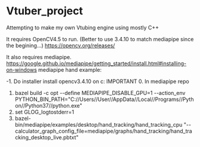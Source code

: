 # Vtuber_project
Attempting to make my own Vtubing engine using mostly C++

It requires OpenCV4.5 to run. (Better to use 3.4.10 to match mediapipe since the begining...)
https://opencv.org/releases/

It also requires mediapipe.
https://google.github.io/mediapipe/getting_started/install.html#installing-on-windows
mediapipe hand example:

-1. Do installer install opencv3.4.10 on c: IMPORTANT
0. In mediapipe repo
1. bazel build -c opt --define MEDIAPIPE_DISABLE_GPU=1 --action_env PYTHON_BIN_PATH="C://Users//User//AppData//Local//Programs//Python//Python37//python.exe" 
2. set GLOG_logtostderr=1
3. bazel-bin/mediapipe/examples/desktop/hand_tracking/hand_tracking_cpu "--calculator_graph_config_file=mediapipe/graphs/hand_tracking/hand_tracking_desktop_live.pbtxt"
